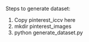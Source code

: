 Steps to generate dataset:

1. Copy pinterest_iccv here
2. mkdir pinterest_images
3. python generate_dataset.py
